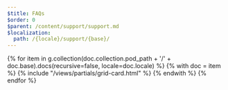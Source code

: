 ```yaml
---
$title: FAQs
$order: 0
$parent: /content/support/support.md
$localization:
  path: /{locale}/support/{base}/
---
```


<div class="card-container grid">
  {% for item in g.collection(doc.collection.pod_path + '/' + doc.base).docs(recursive=false, locale=doc.locale) %}
    {% with doc = item %}
      {% include "/views/partials/grid-card.html" %}
    {% endwith %}
  {% endfor %}
</div>

